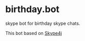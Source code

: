 # birthday.bot
skype bot for birthday skype chats.

This bot based on [Skype4j](https://github.com/samczsun/Skype4J)
